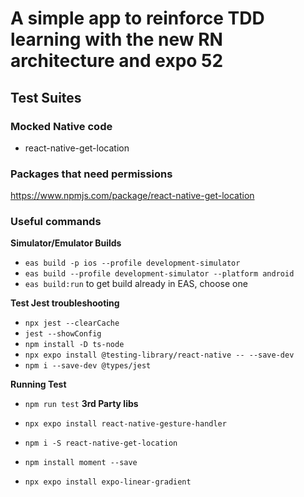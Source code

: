 # A simple app to reinforce TDD learning with the new RN architecture and expo 52

## Test Suites

### Mocked Native code

- react-native-get-location

### Packages that need permissions

https://www.npmjs.com/package/react-native-get-location

### Useful commands

**Simulator/Emulator Builds**

- `eas build -p ios --profile development-simulator `
- `eas build --profile development-simulator --platform android`
- `eas build:run` to get build already in EAS, choose one

**Test Jest troubleshooting**

- `npx jest --clearCache`
- `jest --showConfig`
- `npm install -D ts-node`
- `npx expo install @testing-library/react-native -- --save-dev   `
- `npm i --save-dev @types/jest`

**Running Test**
- `npm run test`
**3rd Party libs**

- `npx expo install react-native-gesture-handler`
- `npm i -S react-native-get-location`
- `npm install moment --save`
- `npx expo install expo-linear-gradient`
